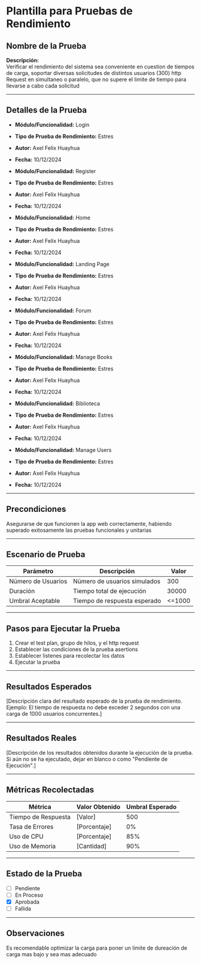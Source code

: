 # Plantilla para Pruebas de Rendimiento

## Nombre de la Prueba

**Descripción:**  
Verificar el rendimiento del sistema sea conveniente en cuestion de tiempos de carga, soportar diversas solicitudes de distintos usuarios (300) http Request en simultaneo o paralelo, que no supere el limite de tiempo para llevarse a cabo cada solicitud

---

## Detalles de la Prueba

- **Módulo/Funcionalidad:** Login 
- **Tipo de Prueba de Rendimiento:** Estres
- **Autor:** Axel Felix Huayhua
- **Fecha:** 10/12/2024

- **Módulo/Funcionalidad:** Register
- **Tipo de Prueba de Rendimiento:** Estres
- **Autor:** Axel Felix Huayhua
- **Fecha:** 10/12/2024

- **Módulo/Funcionalidad:** Home
- **Tipo de Prueba de Rendimiento:** Estres
- **Autor:** Axel Felix Huayhua
- **Fecha:** 10/12/2024

- **Módulo/Funcionalidad:** Landing Page
- **Tipo de Prueba de Rendimiento:** Estres
- **Autor:** Axel Felix Huayhua
- **Fecha:** 10/12/2024

- **Módulo/Funcionalidad:** Forum
- **Tipo de Prueba de Rendimiento:** Estres
- **Autor:** Axel Felix Huayhua
- **Fecha:** 10/12/2024

- **Módulo/Funcionalidad:** Manage Books
- **Tipo de Prueba de Rendimiento:** Estres
- **Autor:** Axel Felix Huayhua
- **Fecha:** 10/12/2024

- **Módulo/Funcionalidad:** Biblioteca
- **Tipo de Prueba de Rendimiento:** Estres
- **Autor:** Axel Felix Huayhua
- **Fecha:** 10/12/2024

- **Módulo/Funcionalidad:** Manage Users
- **Tipo de Prueba de Rendimiento:** Estres
- **Autor:** Axel Felix Huayhua
- **Fecha:** 10/12/2024

---

## Precondiciones

Asegurarse de que funcionen la app web correctamente, habiendo superado exitosamente las pruebas funcionales y unitarias


---

## Escenario de Prueba

| Parámetro            | Descripción                       | Valor                     |
|----------------------|-----------------------------------|---------------------------|
| Número de Usuarios   | Número de usuarios simulados     | 300             |
| Duración             | Tiempo total de ejecución        |  30000            |
| Umbral Aceptable     | Tiempo de respuesta esperado     | <=1000    |

---

## Pasos para Ejecutar la Prueba

1. Crear el test plan, grupo de hilos, y el http request
2. Establecer las condiciones de la prueba asertions
3. Establecer listenes para recolectar los datos
4. Ejecutar la prueba 
---

## Resultados Esperados

[Descripción clara del resultado esperado de la prueba de rendimiento. Ejemplo: El tiempo de respuesta no debe exceder 2 segundos con una carga de 1000 usuarios concurrentes.]

---

## Resultados Reales

[Descripción de los resultados obtenidos durante la ejecución de la prueba. Si aún no se ha ejecutado, dejar en blanco o como "Pendiente de Ejecución".]

---

## Métricas Recolectadas

| Métrica              | Valor Obtenido   | Umbral Esperado   |
|----------------------|------------------|-------------------|
| Tiempo de Respuesta  | [Valor]          | 500  |
| Tasa de Errores      | [Porcentaje]     | 0% |
| Uso de CPU           | [Porcentaje]     | 85% |
| Uso de Memoria       | [Cantidad]       | 90%   |

---

## Estado de la Prueba

- [ ] Pendiente  
- [ ] En Proceso  
- [X] Aprobada  
- [ ] Fallida  

---

## Observaciones

Es recomendable optimizar la carga para poner un limite de dureación de carga mas bajo y sea mas adecuado 
